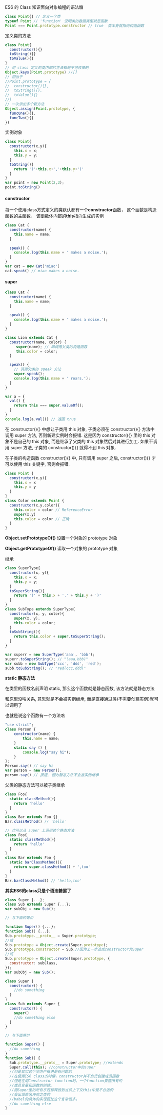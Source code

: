 ES6 的 Class 知识面向对象编程的语法糖

```javascript
class Point{} // 定义一个类
typeof Point // 'function' 说明类的数据类型就是函数
Point === Point.prototype.constructor // true  类本身就指向构造函数
```

定义类的方法

```javascript
class Point{
  constructor(){}
  toString(){}
  toValue(){}
}
// 用 class 定义的类内部的方法都是不可枚举的
Object.keys(Point.prototype) //[]
// 相当于
//Point.prototype = {
//  constructor(){},
//  toString(){},
//  toValue(){}
//}
// 一次添加多个新方法
Object.assign(Point.prototype, {
  funcOne(){},
  funcTwo(){}
})
```

实例对象

```javascript
class Point{
  constructor(x,y){
  	this.x = x;
    this.y = y;
  }
  toString(){
    return '('+this.x+','+this.y+')'
  }
}
var point = new Point(2,3);
point.toString()
```

#### **constructor**

每一个使用class方式定义的类默认都有一个**constructor**函数， 这个函数是构造函数的主函数， 该函数体内部的**this**指向生成的实例

```javascript
class Cat { 
  constructor(name) {
    this.name = name;
  }
  
  speak() {
    console.log(this.name + ' makes a noise.');
  }
}
var cat = new Cat('miao')
cat.speak() // miao makes a noise.
```

#### super

```javascript
class Cat { 
  constructor(name) {
    this.name = name;
  }
  
  speak() {
    console.log(this.name + ' makes a noise.');
  }
}

class Lion extends Cat {
  constructor(name, color) {
     super(name); // 即调用父类的构造函数
     this.color = color;
  }

  speak() {
    // 调用父类的 speak 方法
    super.speak();
    console.log(this.name + ' roars.');
  }
}

var a = {
  val() {
    return this === super.valueOf();
  }
}
console.log(a.val()) // 返回 true
```

在 constructor(){} 中想让子类用 this 对象, 子类必须在 constructor(){} 方法中调用 super 方法, 否则新建实例时会报错. 这是因为 constructor(){} 里的 this 对象不是自己的 this 对象, 而是继承了父类的 this 对象然后对其进行加工. 如果不调用 super 方法, 子类的 constructor(){} 就得不到 this 对象. 

在子类的构造函数 constructor(){} 中, 只有调用 super 之后, constructor(){} 才可以使用 this 关键字, 否则会报错.

```javascript
class Point {
  constructor(x,y){
    this.x = x
    this.y = y
  }
}
class Color extends Point {
  constructor(x,y,color){
    this.color = color // ReferenceError
    super(x,y)
    this.color = color // 正确
  }
}
```



**Object.setPrototypeOf()** 设置一个对象的 prototype 对象

**Object.getPrototypeOf()** 读取一个对象的 prototype 对象

继承

```javascript
class SuperType{
  constructor(x, y){
    this.x = x;
    this.y = y;
  }
  toSuperString(){
    return '(' + this.x + ',' + this.y + ')'
  }
}
class SubType extends SuperType{
  constructor(x, y, color){
    super(x, y);
    this.color = color;
  }
  toSubString(){
    return this.color + super.toSuperString();
  }
}

var superr = new SuperType('aaa', 'bbb');
superr.toSuperString(); // "(aaa,bbb)"
var subb = new SubType('ccc', 'ddd', 'red');
subb.toSubString(); // "red(ccc,ddd)"
```
**static 静态方法**

在类里的函数名前声明 static, 那么这个函数就是静态函数, 该方法就是静态方法

和原型没啥关系, 意思就是不会被实例继承, 而是直接通过类(不需要创建实例)就可以调用了

也就是说这个函数有一个方法咯

```javascript
"use strict";
class Person {
    constructor(name) {
        this.name = name;
    }
    static say () {
        console.log("say hi");
    }
};
Person.say() // say hi
var person = new Person();
person.say() // 报错, 因为静态方法不会被实例继承
```

父类的静态方法可以被子类继承

```javascript
class Foo{
  static classMethod(){
    return 'hello'
  }
}
class Bar extends Foo {}
Bar.classMethod() // 'hello'

// 也可以从 super 上调用这个静态方法
class Foo{
  static classMethod(){
    return 'hello'
  }
}
class Bar extends Foo {
  static barClassMethod(){
    return super.classMethod() + ',too'
  }
}
Bar.barClassMethod() // 'hello,too'
```



**其实ES6的class只是个语法糖罢了**

```javascript
class Super {...};
class Sub extends Super {...};
var subObj = new Sub();

// 与下面的等价

function Super() {...};
function Sub() {...};
Sub.prototype.__proto__ = Super.prototype;
//或
Sub.prototype = Object.create(Super.prototype);
Sub.prototype.constructor = Sub;//因为上一步造成constructor为Super
//或
Sub.prototype = Object.create(Super.prototype, {
  constructor: subClass,
});
var subObj = new Sub();
```

```javascript
class Super {
  constructor() {
    //do something
  }
}
class Sub extends Super {
  constructor() {
    super()
    //do something else
  }
}

// 与下面等价

function Super() {
  //do something
}
function Sub() {
  Sub.prototype.__proto__ = Super.prototype; //extends
  Super.call(this); //constructor中的super
  //但是其实这个地方严格讲是有问题的
  //在使用ES6 class的时候，constructor并不负责创建成员函数
  //但是在用Constructor function时，一个function要管所有的
  //成员变量和函数的创建。
  //而Super里的所有东西都释放到当前上下文this中是不合适的
  //会出现命名冲突之类的
  //babel的具体的实现要比这个复杂很多。
  //do something else
}
```




